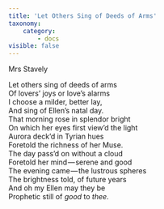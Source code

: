 ```yaml
---
title: 'Let Others Sing of Deeds of Arms'
taxonomy:
    category:
        - docs
visible: false
---
```


<div class="author">Mrs Stavely</div>

Let others sing of deeds of arms  
Of lovers’ joys or love’s alarms  
I choose a milder, better lay,  
And sing of Ellen’s natal day.  
That morning rose in splendor bright  
On which her eyes first view’d the light  
Aurora deck’d in Tyrian hues  
Foretold the richness of her Muse.  
The day pass’d on without a cloud  
Foretold her mind — serene and good  
The evening came — the lustrous spheres  
The brightness told, of future years  
And oh my Ellen may they be  
Prophetic still of *good* to *thee*.